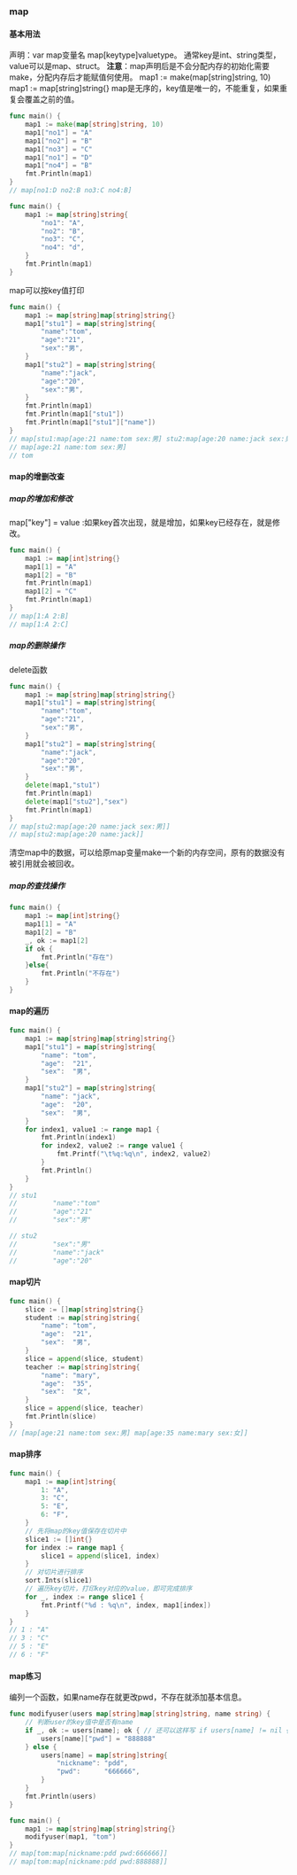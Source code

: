 ### map
#### 基本用法
声明：var map变量名 map[keytype]valuetype。
通常key是int、string类型，value可以是map、struct。
**注意**：map声明后是不会分配内存的初始化需要make，分配内存后才能赋值何使用。
map1 := make(map[string]string, 10)
map1 := map[string]string{}
map是无序的，key值是唯一的，不能重复，如果重复会覆盖之前的值。
```go
func main() {
	map1 := make(map[string]string, 10)
	map1["no1"] = "A"
	map1["no2"] = "B"
	map1["no3"] = "C"
	map1["no1"] = "D"
	map1["no4"] = "B"
	fmt.Println(map1)
}
// map[no1:D no2:B no3:C no4:B]
```
```go
func main() {
	map1 := map[string]string{
		"no1": "A",
		"no2": "B",
		"no3": "C",
		"no4": "d",
	}
	fmt.Println(map1)
}
```
map可以按key值打印
```go
func main() {
	map1 := map[string]map[string]string{}
	map1["stu1"] = map[string]string{
		"name":"tom",
		"age":"21",
		"sex":"男",
	}
	map1["stu2"] = map[string]string{
		"name":"jack",
		"age":"20",
		"sex":"男",
	}
	fmt.Println(map1)      
	fmt.Println(map1["stu1"])
	fmt.Println(map1["stu1"]["name"])
}
// map[stu1:map[age:21 name:tom sex:男] stu2:map[age:20 name:jack sex:男]]
// map[age:21 name:tom sex:男]
// tom
```
#### map的增删改查
##### map的增加和修改
map["key"] = value :如果key首次出现，就是增加，如果key已经存在，就是修改。
```go
func main() {
	map1 := map[int]string{}
	map1[1] = "A"
	map1[2] = "B"
	fmt.Println(map1)
	map1[2] = "C"
	fmt.Println(map1)
}
// map[1:A 2:B]
// map[1:A 2:C]
```
##### map的删除操作
delete函数
```go
func main() {
	map1 := map[string]map[string]string{}
	map1["stu1"] = map[string]string{
		"name":"tom",
		"age":"21",
		"sex":"男",
	}
	map1["stu2"] = map[string]string{
		"name":"jack",
		"age":"20",
		"sex":"男",
	}
	delete(map1,"stu1")
	fmt.Println(map1)
	delete(map1["stu2"],"sex")
	fmt.Println(map1)
}
// map[stu2:map[age:20 name:jack sex:男]]
// map[stu2:map[age:20 name:jack]]
```
清空map中的数据，可以给原map变量make一个新的内存空间，原有的数据没有被引用就会被回收。
##### map的查找操作

```go
func main() {
	map1 := map[int]string{}
	map1[1] = "A"
	map1[2] = "B"
	_, ok := map1[2]
	if ok {
		fmt.Println("存在")
	}else{
		fmt.Println("不存在")
	}
}
```
#### map的遍历
```go
func main() {
	map1 := map[string]map[string]string{}
	map1["stu1"] = map[string]string{
		"name": "tom",
		"age":  "21",
		"sex":  "男",
	}
	map1["stu2"] = map[string]string{
		"name": "jack",
		"age":  "20",
		"sex":  "男",
	}
	for index1, value1 := range map1 {
		fmt.Println(index1)
		for index2, value2 := range value1 {
			fmt.Printf("\t%q:%q\n", index2, value2)
		}
		fmt.Println()
	}
}
// stu1
//         "name":"tom"
//         "age":"21"
//         "sex":"男"

// stu2
//         "sex":"男"
//         "name":"jack"
//         "age":"20"
```
#### map切片
```go
func main() {
	slice := []map[string]string{}
	student := map[string]string{
		"name": "tom",
		"age":  "21",
		"sex":  "男",
	}
	slice = append(slice, student)
	teacher := map[string]string{
		"name": "mary",
		"age":  "35",
		"sex":  "女",
	}
	slice = append(slice, teacher)
	fmt.Println(slice)
}
// [map[age:21 name:tom sex:男] map[age:35 name:mary sex:女]]
```
#### map排序
```go
func main() {
	map1 := map[int]string{
		1: "A",
		3: "C",
		5: "E",
		6: "F",
	}
	// 先将map的key值保存在切片中
	slice1 := []int{}
	for index := range map1 {
		slice1 = append(slice1, index)
	}
	// 对切片进行排序
	sort.Ints(slice1)
	// 遍历key切片，打印key对应的value，即可完成排序
	for _, index := range slice1 {
		fmt.Printf("%d : %q\n", index, map1[index])
	}
}
// 1 : "A"
// 3 : "C"
// 5 : "E"
// 6 : "F"
```
#### map练习
编列一个函数，如果name存在就更改pwd，不存在就添加基本信息。
```go
func modifyuser(users map[string]map[string]string, name string) {
	// 判断user的key值中是否有name
	if _, ok := users[name]; ok { // 还可以这样写 if users[name] != nil {}
		users[name]["pwd"] = "888888"
	} else {
		users[name] = map[string]string{
			"nickname": "pdd",
			"pwd":      "666666",
		}
	}
	fmt.Println(users)
}

func main() {
	map1 := map[string]map[string]string{}
	modifyuser(map1, "tom")
}
// map[tom:map[nickname:pdd pwd:666666]]
// map[tom:map[nickname:pdd pwd:888888]]
```
